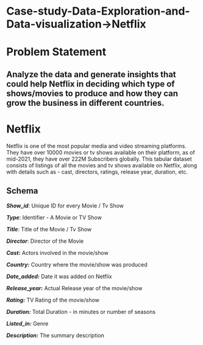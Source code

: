 # Case-study-Data-Exploration-and-Data-visualization->Netflix

# Problem Statement 
## Analyze the data and generate insights that could help Netflix in deciding which type of shows/movies to produce and how they can grow the business in different countries.

# Netflix 
Netflix is one of the most popular media and video streaming platforms. They have over 10000 movies or tv shows available on their platform, as of mid-2021, they have over 222M Subscribers globally. This tabular dataset consists of listings of all the movies and tv shows available on Netflix, along with details such as - cast, directors, ratings, release year, duration, etc.

## Schema 
***Show_id***: Unique ID for every Movie / Tv Show 

***Type***: Identifier - A Movie or TV Show

***Title***: Title of the Movie / Tv Show

***Director***: Director of the Movie

***Cast:*** Actors involved in the movie/show

***Country:*** Country where the movie/show was produced

***Date_added:*** Date it was added on Netflix

***Release_year:*** Actual Release year of the movie/show

***Rating:*** TV Rating of the movie/show

***Duration:*** Total Duration - in minutes or number of seasons

***Listed_in:*** Genre

***Description:*** The summary description




